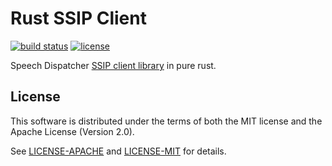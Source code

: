 Rust SSIP Client
================

[![build status](https://gitlab.com/lp-accessibility/ssip-client/badges/master/pipeline.svg)](https://gitlab.com/lp-accessibility/ssip-client/commits/master)
[![license](https://img.shields.io/badge/license-MIT%2FApache--2.0-blue)](https://gitlab.com/lp-accessibility/ssip-client/raw/master/COPYING)

Speech Dispatcher [SSIP client library](http://htmlpreview.github.io/?https://github.com/brailcom/speechd/blob/master/doc/ssip.html) in pure rust.

License
-------

This software is distributed under the terms of both the MIT license
and the Apache License (Version 2.0).

See [LICENSE-APACHE](LICENSE-APACHE) and [LICENSE-MIT](LICENSE-MIT) for details.

